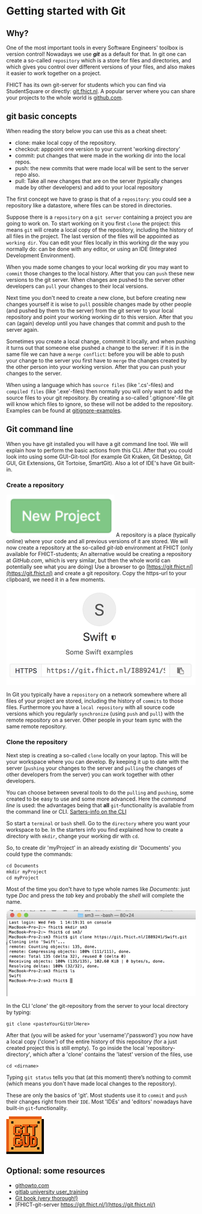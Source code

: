 # Getting started with Git 

## Why? 

One of the most important tools in every Software Engineers' toolbox is version control! Nowadays we use ***git*** as a default for that. In git one can create a so-called `repository` which is a store for files and directories, and which gives you control over different versions of your files, and also makes it easier to work together on a project. 



FHICT has its own git-server for students which you can find via StudentSquare or directly: 
[git.fhict.nl](https://git.fhict.nl). A popular server where you can share your projects to the whole world is 
[github.com](https://github.com).  



## git basic concepts

When reading the story below you can use this as a cheat sheet: 

+ clone:             make local copy of the repository. 
+ checkout:          apppoint one version to your current 'working directory'
+ commit:            put changes that were made in the working dir into the local repos. 
+ push:              the new commits that were made local will be sent to the
  server repo also. 
+ pull:             Take all new changes that are on the server (typically
  changes made by other developers) and add to your local repository 


The first concept we have to grasp is that of a `repository`: you could see a
repository like a datastore, where files can be stored in directories. 

Suppose there is a `repository` on a `git server` containing a project you are going to work on. To start working on it you first `clone` the project: this means `git` will create a local copy of the repository, including the history of all files in the project. The last version of the files will be appointed as `working dir`. You can edit your files locally in this working dir the way you normally do: can be done with any editor, or using an IDE (Integrated Development Environment). 

When you made some changes to your local working dir you may want to `commit` those changes to the local history. After that you can `push` these new versions to the git server. When changes are pushed to the server other developers can `pull` your changes to their local versions. 

Next time you don't need to create a new clone, but before creating new changes yourself it is wise to `pull` possible changes made by other people (and pushed by them to the server) from the git server to your local repository and point your working working dir to this version. After that you can (again) develop until you have changes that commit and push to the server again. 

Sometimes you create a local change, commmit it locally, and when pushing it turns out that someone else pushed a change to the server: if it is in the same file we can have a `merge conflict`: before you will be able to push your change to the server you first have to `merge` the changes created by the other person into your working version. After that you can push your changes to the server. 


When using a language which has `source files` (like '.cs'-files) and `compiled files` (like '.exe'-files) then normally you will only want to add the source files to your git repository. By  creating a so-called '.gitignore'-file git will know which files to ignore, so these will not be added to the repository. Examples can be found at 
[gitignore-examples](https://www.golinuxcloud.com/gitignore-examples/). 


## Git command line

When you have git installed you will have a git command line tool. We will explain how to perform the basic actions from this CLI. After that you could look into using some GUI-Git-tool (for example Git Kraken, Git Desktop, Git GUI, Git Extensions, Git Tortoise, SmartGit). Also a lot of IDE's have Git built-in. 



### Create a repository

![](figures/git_newproject.png "new project")
A repository is a place (typically online) where your code and
all previous versions of it are stored. We will now create a repository at
the so-called *git-lab* environment at FHICT
(only available for FHICT-students;
An alternative would be creating a repository at *GitHub.com*,
which is very similar, but then the whole world can potentially see what you are doing)
Use a browser to go 
[https://git.fhict.nl](https://git.fhict.nl)
and create a git repository.
Copy the https-url to your clipboard, we need it in a few moments.

![](figures/gitHttpsUrl.png "git https")

In Git you typically have a `repository` on a network somewhere where
all files of your project are stored, including the history of
`commits` to those files.
Furthermore you have a  `local repository` with all source code versions
which you regularly `synchronize` (using `push` and `pull`) with
the remote repository on a server.
Other people in your team sync with the same remote repository.

### Clone the repository

Next step is creating a so-called `clone` locally on your laptop.
This will be your workspace where you can develop.
By keeping it up to date with the server
(`pushing` your changes to the server
and `pulling` the changes of other developers from the server)
you can work together with other developers.

You can choose between several *tools* to do the `pulling`
and `pushing`,
some created to be easy to use and some more advanced.
Here the *command line* is used: the advantages being that **all**
`git`-functionality is available from the command line or CLI. 
[Sarters-info on the CLI](../cli)

So start a `terminal` or `bash` shell.
Go to the `directory` where you want your workspace to be.
In the starters info you find explained how to create a directory with `mkdir`, change your working dir with `cd`.  

So, to create dir 'myProject' in an already existing dir 'Documents' you could type the commands:

```
cd Documents
mkdir myProject
cd myProject
```

Most of the time you don't have to type whole names like *Documents*:
just type *Doc* and
press the *tab* key and probably the *shell* will complete the name.

![](figures/gitbash1.png "bash")

In the CLI 'clone' the git-repository from the server
to your local directory by typing:

```
git clone <pasteYourGitUrlHere>
```

After that (you will be asked for your 'username'/'password')
you now have a local copy ('clone') of the entire history of this repository
(for a just created project this is still empty).
To go inside the local 'repository-directory',
which after a 'clone' contains the 'latest' version of the files,
use

```
cd <dirname>
```

Typing `git status` tells you that (at this moment)
there’s nothing to commit (which means you don't have made local changes
to the repository).

These are only the basics of 'git'.
Most students use it to `commit` and `push` their
changes right from their `IDE`. Most 'IDEs' and 'editors' nowadays
have built-in `git`-functionality.


![](figures/gitgud.png "git gud")


## Optional: some resources

+ [githowto.com](https://githowto.com/)
+ [gitlab university user_training](https://docs.gitlab.com/ee/university/training/user_training.html)
+ [Git book (very thorough!)](https://git-scm.com/book/en/v2)
+ [FHICT-git-server https://git.fhict.nl/](https://git.fhict.nl/)

